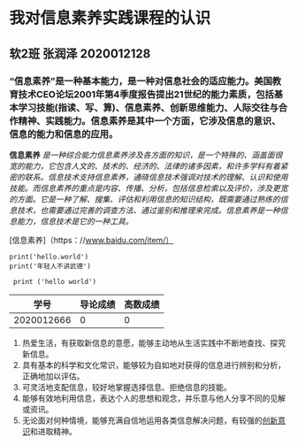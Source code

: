 # 我对信息素养实践课程的认识

## 软2班 张润泽 2020012128

### “信息素养”是一种基本能力，是一种对信息社会的适应能力。美国教育技术CEO论坛2001年第4季度报告提出21世纪的能力素质，包括基本学习技能(指读、写、算)、信息素养、创新思维能力、人际交往与合作精神、实践能力。信息素养是其中一个方面，它涉及信息的意识、信息的能力和信息的应用。

**信息素养** *是一种综合能力信息素养涉及各方面的知识，是一个特殊的、涵盖面很宽的能力，它包含人文的、技术的、经济的、法律的诸多因素，和许多学科有着紧密的联系。信息技术支持信息素养，通晓信息技术强调对技术的理解、认识和使用技能。而信息素养的重点是内容、传播、分析，包括信息检索以及评价，涉及更宽的方面。它是一种了解、搜集、评估和利用信息的知识结构，既需要通过熟练的信息技术，也需要通过完善的调查方法、通过鉴别和推理来完成。信息素养是一种信息能力，信息技术是它的一种工具。*

[信息素养]（https：//www.baidu.com/item/）

```
print('hello.world')
print('年轻人不讲武德')
```

` print ('hello world')` 

| 学号       | 导论成绩 | 高数成绩 |
| ---------- | -------- | -------- |
| 2020012666 | 0        | 0        |

1. 热爱生活，有获取新信息的意愿，能够主动地从生活实践中不断地查找、探究新信息。
2. 具有基本的科学和文化常识，能够较为自如地对获得的信息进行辨别和分析，正确地加以评估。
3. 可灵活地支配信息，较好地掌握选择信息、拒绝信息的技能。
4. 能够有效地利用信息，表达个人的思想和观念，并乐意与他人分享不同的见解或资讯。
5. 无论面对何种情境，能够充满自信地运用各类信息解决问题，有较强的[创新意识](https://baike.baidu.com/item/%E5%88%9B%E6%96%B0%E6%84%8F%E8%AF%86)和进取精神。



